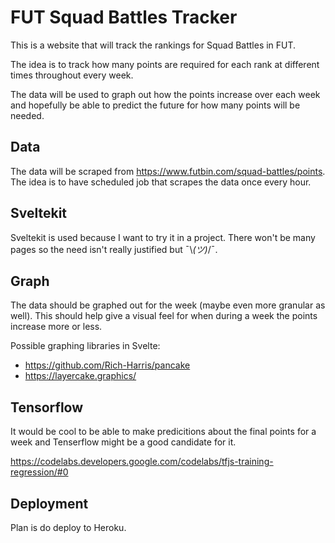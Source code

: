 # FUT Squad Battles Tracker

This is a website that will track the rankings for Squad Battles in FUT.

The idea is to track how many points are required for each rank at different times throughout every week.

The data will be used to graph out how the points increase over each week and
hopefully be able to predict the future for how many points will be needed.

## Data

The data will be scraped from https://www.futbin.com/squad-battles/points.
The idea is to have scheduled job that scrapes the data once every hour.

## Sveltekit

Sveltekit is used because I want to try it in a project.
There won't be many pages so the need isn't really justified but ¯\\_(ツ)_/¯.

## Graph

The data should be graphed out for the week (maybe even more granular as well).
This should help give a visual feel for when during a week the points increase more or less.

Possible graphing libraries in Svelte:

- https://github.com/Rich-Harris/pancake
- https://layercake.graphics/

## Tensorflow

It would be cool to be able to make predicitions about the final points for a week
and Tenserflow might be a good candidate for it.

https://codelabs.developers.google.com/codelabs/tfjs-training-regression/#0

## Deployment

Plan is do deploy to Heroku.
